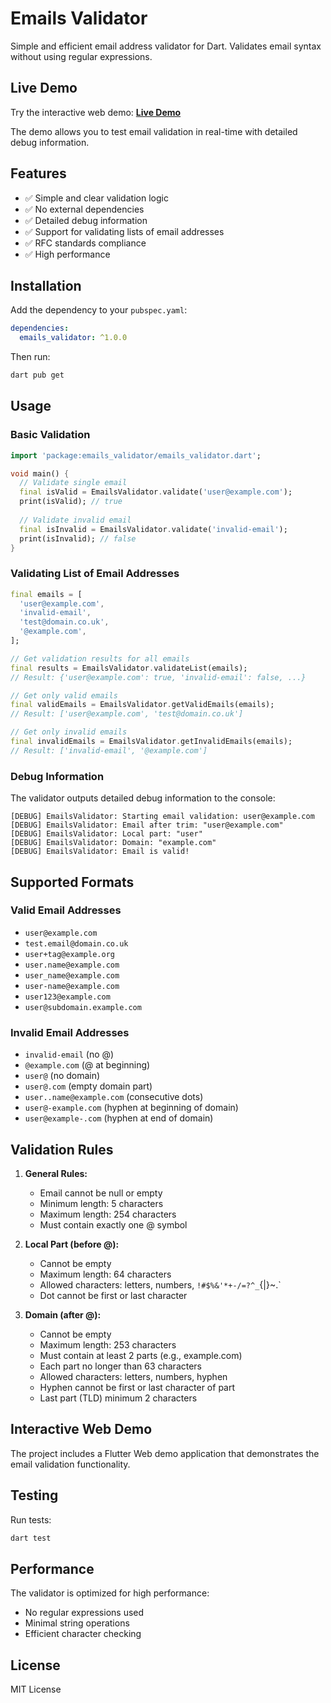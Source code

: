 # Emails Validator

Simple and efficient email address validator for Dart. Validates email syntax without using regular expressions.

## Live Demo

Try the interactive web demo: **[Live Demo](https://stanislavworldin.github.io/emails_validator/)**

The demo allows you to test email validation in real-time with detailed debug information.

## Features

- ✅ Simple and clear validation logic
- ✅ No external dependencies
- ✅ Detailed debug information
- ✅ Support for validating lists of email addresses
- ✅ RFC standards compliance
- ✅ High performance

## Installation

Add the dependency to your `pubspec.yaml`:

```yaml
dependencies:
  emails_validator: ^1.0.0
```

Then run:

```bash
dart pub get
```

## Usage

### Basic Validation

```dart
import 'package:emails_validator/emails_validator.dart';

void main() {
  // Validate single email
  final isValid = EmailsValidator.validate('user@example.com');
  print(isValid); // true
  
  // Validate invalid email
  final isInvalid = EmailsValidator.validate('invalid-email');
  print(isInvalid); // false
}
```

### Validating List of Email Addresses

```dart
final emails = [
  'user@example.com',
  'invalid-email',
  'test@domain.co.uk',
  '@example.com',
];

// Get validation results for all emails
final results = EmailsValidator.validateList(emails);
// Result: {'user@example.com': true, 'invalid-email': false, ...}

// Get only valid emails
final validEmails = EmailsValidator.getValidEmails(emails);
// Result: ['user@example.com', 'test@domain.co.uk']

// Get only invalid emails
final invalidEmails = EmailsValidator.getInvalidEmails(emails);
// Result: ['invalid-email', '@example.com']
```

### Debug Information

The validator outputs detailed debug information to the console:

```
[DEBUG] EmailsValidator: Starting email validation: user@example.com
[DEBUG] EmailsValidator: Email after trim: "user@example.com"
[DEBUG] EmailsValidator: Local part: "user"
[DEBUG] EmailsValidator: Domain: "example.com"
[DEBUG] EmailsValidator: Email is valid!
```

## Supported Formats

### Valid Email Addresses

- `user@example.com`
- `test.email@domain.co.uk`
- `user+tag@example.org`
- `user.name@example.com`
- `user_name@example.com`
- `user-name@example.com`
- `user123@example.com`
- `user@subdomain.example.com`

### Invalid Email Addresses

- `invalid-email` (no @)
- `@example.com` (@ at beginning)
- `user@` (no domain)
- `user@.com` (empty domain part)
- `user..name@example.com` (consecutive dots)
- `user@-example.com` (hyphen at beginning of domain)
- `user@example-.com` (hyphen at end of domain)

## Validation Rules

1. **General Rules:**
   - Email cannot be null or empty
   - Minimum length: 5 characters
   - Maximum length: 254 characters
   - Must contain exactly one @ symbol

2. **Local Part (before @):**
   - Cannot be empty
   - Maximum length: 64 characters
   - Allowed characters: letters, numbers, `!#$%&'*+-/=?^_`{|}~.`
   - Dot cannot be first or last character

3. **Domain (after @):**
   - Cannot be empty
   - Maximum length: 253 characters
   - Must contain at least 2 parts (e.g., example.com)
   - Each part no longer than 63 characters
   - Allowed characters: letters, numbers, hyphen
   - Hyphen cannot be first or last character of part
   - Last part (TLD) minimum 2 characters

## Interactive Web Demo

The project includes a Flutter Web demo application that demonstrates the email validation functionality.

## Testing

Run tests:

```bash
dart test
```

## Performance

The validator is optimized for high performance:
- No regular expressions used
- Minimal string operations
- Efficient character checking

## License

MIT License 
